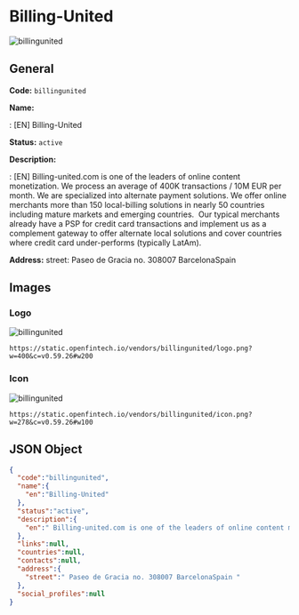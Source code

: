 
# Billing-United 
![billingunited](https://static.openfintech.io/vendors/billingunited/logo.png?w=400&c=v0.59.26#w200)  

## General 
 
**Code:** `billingunited` 
 
**Name:** 
 
:	[EN] Billing-United 
 
**Status:** `active` 
 
**Description:** 
 
: [EN]  Billing-united.com is one of the leaders of online content monetization. We process an average of 400K transactions / 10M EUR per month. We are specialized into alternate payment solutions. We offer online merchants more than 150 local-billing solutions in nearly 50 countries including mature markets and emerging countries.  Our typical merchants already have a PSP for credit card transactions and implement us as a complement gateway to offer alternate local solutions and cover countries where credit card under-performs (typically LatAm).     
 
**Address:** 
street:  Paseo de Gracia no. 308007 BarcelonaSpain  

## Images 

### Logo 
 
![billingunited](https://static.openfintech.io/vendors/billingunited/logo.png?w=400&c=v0.59.26#w200)  

```
https://static.openfintech.io/vendors/billingunited/logo.png?w=400&c=v0.59.26#w200
```  

### Icon 
 
![billingunited](https://static.openfintech.io/vendors/billingunited/icon.png?w=278&c=v0.59.26#w100)  

```
https://static.openfintech.io/vendors/billingunited/icon.png?w=278&c=v0.59.26#w100
```  

## JSON Object 

```json
{
  "code":"billingunited",
  "name":{
    "en":"Billing-United"
  },
  "status":"active",
  "description":{
    "en":" Billing-united.com is one of the leaders of online content monetization. We process an average of 400K transactions \/ 10M EUR per month. We are specialized into alternate payment solutions. We offer online merchants more than 150 local-billing solutions in nearly 50 countries including mature markets and emerging countries.\u00a0 Our typical merchants already have a PSP for credit card transactions and implement us as a complement gateway to offer alternate local solutions and cover countries where credit card under-performs (typically LatAm). \u00a0\u00a0 "
  },
  "links":null,
  "countries":null,
  "contacts":null,
  "address":{
    "street":" Paseo de Gracia no. 308007 BarcelonaSpain "
  },
  "social_profiles":null
}
```  
